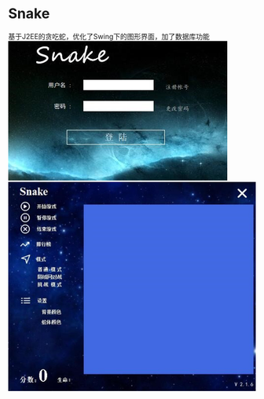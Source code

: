 # Snake
基于J2EE的贪吃蛇，优化了Swing下的图形界面，加了数据库功能
![image](https://github.com/distan/Snake/raw/master/图片2.jpg)
![image](https://github.com/distan/Snake/raw/master/图片1.jpg)
